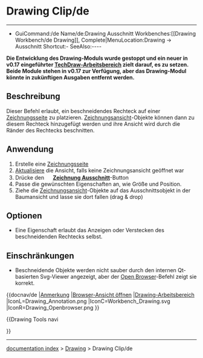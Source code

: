 # Drawing Clip/de
---
- GuiCommand:/de   Name/de:Drawing Ausschnitt   Workbenches:[[Drawing Workbench/de   Drawing]], Complete|MenuLocation:Drawing → Ausschnitt   Shortcut:-   SeeAlso:----


**Die Entwicklung des Drawing-Moduls wurde gestoppt und ein neuer in v0.17 eingeführter [TechDraw-Arbeitsbereich](TechDraw_Workbench/de.md) zielt darauf, es zu setzen. Beide Module stehen in v0.17 zur Verfügung, aber das Drawing-Modul könnte in zukünftigen Ausgaben entfernt werden.**

## Beschreibung

Dieser Befehl erlaubt, ein beschneidendes Rechteck auf einer [Zeichnungsseite](Drawing_Landscape_A3/de.md) zu platzieren. [Zeichnungsansicht](Drawing_View/de.md)-Objekte können dann zu diesem Rechteck hinzugefügt werden und ihre Ansicht wird durch die Ränder des Rechtecks beschnitten.

## Anwendung

1.  Erstelle eine [Zeichnungsseite](Drawing_Landscape_A3/de.md)
2.  [Aktualisiere](Std_Refresh.md) die Ansicht, falls keine Zeichnungsansicht geöffnet war
3.  Drücke den **<img src="images/Drawing_Clip.png" width=16px> [Zeichnung Ausschnitt](Drawing_Clip/de.md)**-Button
4.  Passe die gewünschten Eigenschaften an, wie Größe und Position.
5.  Ziehe die [Zeichnungsansicht](Drawing_View/de.md)-Objekte auf das Ausschnittsobjekt in der Baumansicht und lasse sie dort fallen (drag & drop)

## Optionen

-   Eine Eigenschaft erlaubt das Anzeigen oder Verstecken des beschneidenden Rechtecks selbst.

## Einschränkungen

-   Beschneidende Objekte werden nicht sauber durch den internen Qt-basierten Svg-Viewer angezeigt, aber der [Open Browser](Drawing_Openbrowser/de.md)-Befehl zeigt sie korrekt.


{{docnav/de
|[Anmerkung](Drawing_Annotation/de.md)
|[Browser-Ansicht öffnen](Drawing_Openbrowser/de.md)
|[Drawing-Arbeitsbereich](Drawing_Workbench/de.md)
|IconL=Drawing_Annotation.png
|IconC=Workbench_Drawing.svg
|IconR=Drawing_Openbrowser.png
}}


{{Drawing Tools navi

}}

---
[documentation index](../README.md) > [Drawing](Drawing_Workbench.md) > Drawing Clip/de
